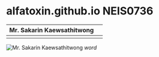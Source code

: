 # alfatoxin.github.io NEIS0736
| Mr. Sakarin Kaewsathitwong |   |
|----------------------------|---|
|                            |   |


![](https://miro.medium.com/max/1125/1*dDNpLKu_oTLzStsDTnkJ-g.png "Mr. Sakarin Kaewsathitwong")
<em>word</em>